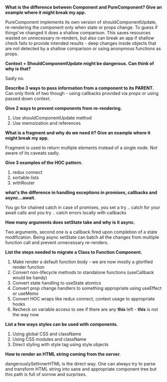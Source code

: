 **What is the difference between Component and PureComponent? 
Give an example where it might break my app.**

PureComponent implements its own version of shouldComponentUpdate,
re-rendering the component only when state or props change.
To guess if things've changed it does a shallow comparison. 
This saves resources wasted on unnecessary re-renders, but also can
break an app if shallow check fails to provide intended results - 
deep changes inside objects that are not detected by a shallow 
comparison or using anonymous functions as props.

**Context + ShouldComponentUpdate might be dangerous. Can think of
why is that?**

Sadly no.

**Describe 3 ways to pass information from a component to its PARENT.**
Can only think of two though - using callbacks provided via props or
using passed down context. 

**Give 2 ways to prevent components from re-rendering.**
1. Use shouldComponentUpdate method 
2. Use memoization and references

**What is a fragment and why do we need it? Give an example where it
might break my app.**

Fragment is used to return multiple elements instead of a single node.
Not aware of its caveats sadly.

**Give 3 examples of the HOC pattern.**
1. redux connect
2. sortable lists
3. withRouter

**what's the difference in handling exceptions in promises, callbacks and
  async...await.**

You go for chained catch in case of promises, you set a try .. catch 
for your await calls and you try .. catch errors locally with 
callbacks

**How many arguments does setState take and why is it async.**

Two arguments, second one is a callback fired upon completion of a 
state modification. Being async setState can batch all the changes
from multiple function call and prevent unnecessary re-renders.

**List the steps needed to migrate a Class to Function Component.**
1. Make render a default function body - we are now mostly a 
glorified render function
2. Convert non-lifecycle methods to standalone functions (useCallback would be handy)
3. Convert state handling to useState atomics
4. Convert prop change handlers to something appropriate using useEffect or useMemo
5. Convert HOC wraps like redux connect, context usage to appropriate hooks
6. Recheck on variable access to see if there are any **this** left - **this** is not the way now

**List a few ways styles can be used with components.**
1. Using global CSS and className
2. Using CSS modules and className
3. Direct styling with style tag using style.objects

**How to render an HTML string coming from the server.**

dangerouslySetInnerHTML is the direct way. One can always try to 
parse and transform HTML string into sane and appropriate 
component tree but this path is full of sorrow and surprises. 
